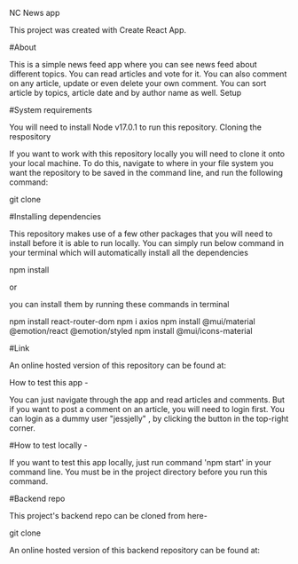 NC News app

This project was created with Create React App.

#About

This is a simple news feed app where you can see news feed about different topics. You can read articles and vote for it. You can also comment on any article, update or even delete your own comment. You can sort article by topics, article date and by author name as well.
Setup

#System requirements

You will need to install Node v17.0.1 to run this repository.
Cloning the respository

If you want to work with this repository locally you will need to clone it onto your local machine. To do this, navigate to where in your file system you want the repository to be saved in the command line, and run the following command:

git clone 

#Installing dependencies

This repository makes use of a few other packages that you will need to install before it is able to run locally. You can simply run below command in your terminal which will automatically install all the dependencies

npm install 

or

you can install them by running these commands in terminal

npm install react-router-dom
npm i axios 
npm install @mui/material @emotion/react @emotion/styled
npm install @mui/icons-material

#Link

An online hosted version of this repository can be found at:


How to test this app -

You can just navigate through the app and read articles and comments. But if you want to post a comment on an article, you will need to login first. You can login as a dummy user "jessjelly" , by clicking the button in the top-right corner.


#How to test locally -

If you want to test this app locally, just run command 'npm start' in your command line. You must be in the project directory before you run this command.

#Backend repo

This project's backend repo can be cloned from here-

git clone 

An online hosted version of this backend repository can be found at:



